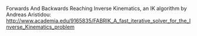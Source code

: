 Forwards And Backwards Reaching Inverse Kinematics, an IK algorithm by Andreas Aristidou:
http://www.academia.edu/9165835/FABRIK_A_fast_iterative_solver_for_the_Inverse_Kinematics_problem
